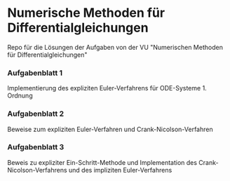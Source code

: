 # Numerische Methoden für Differentialgleichungen
Repo für die Lösungen der Aufgaben von der VU "Numerischen Methoden für Differentialgleichungen"

### Aufgabenblatt 1
Implementierung des expliziten Euler-Verfahrens für ODE-Systeme 1. Ordnung

### Aufgabenblatt 2
Beweise zum expliziten Euler-Verfahren und Crank-Nicolson-Verfahren

### Aufgabenblatt 3
Beweis zu expliziter Ein-Schritt-Methode und Implementation des Crank-Nicolson-Verfahrens und des impliziten Euler-Verfahrens
